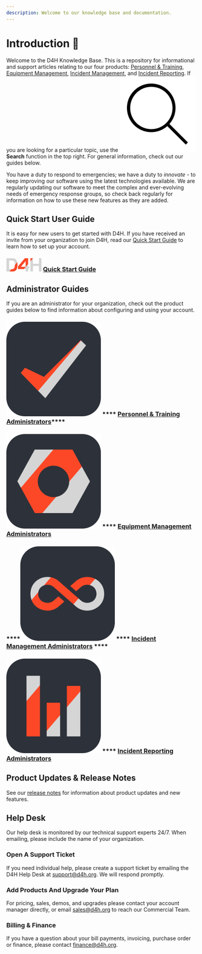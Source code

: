 ```yaml
---
description: Welcome to our knowledge base and documentation.
---
```


# Introduction 👋

Welcome to the D4H Knowledge Base. This is a repository for informational and support articles relating to our four products: [Personnel & Training](personnel-and-training/getting-started.md), [Equipment Management](equipment-management/getting-started.md), [Incident Management](incident-management/getting-started.md), and [Incident Reporting](incident-reporting/getting-started.md). If you are looking for a particular topic, use the ![](.gitbook/assets/3134345-200.png)**Search** function in the top right. For general information, check out our guides below.&#x20;

You have a duty to respond to emergencies; we have a duty to _innovate_ - to keep improving our software using the latest technologies available. We are regularly updating our software to meet the complex and ever-evolving needs of emergency response groups, so check back regularly for information on how to use these new features as they are added.

## Quick Start User Guide

It is easy for new users to get started with D4H. If you have received an invite from your organization to join D4H, read our [Quick Start Guide](user-accounts/quick-start-guide/) to learn how to set up your account.

### ![](.gitbook/assets/emaillogo.png) [Quick Start Guide](user-accounts/quick-start-guide/)

## Administrator Guides

If you are an administrator for your organization, check out the product guides below to find information about configuring and using your account.&#x20;

### ![](.gitbook/assets/PT-rounded.png) **** [**Personnel & Training Administrators**](personnel-and-training/getting-started.md)****

### ****![](.gitbook/assets/EM-rounded.png) **** [**Equipment Management Administrators**](equipment-management/getting-started.md)****

### ****![](.gitbook/assets/IM-rounded.png) **** [**Incident Management Administrators**](incident-management/getting-started.md) ****&#x20;

### ****![](.gitbook/assets/IR-rounded.png) **** [**Incident Reporting Administrators**](incident-reporting/getting-started.md)****

## Product Updates & Release Notes

See our [release notes](https://updates.d4htechnologies.com) for information about product updates and new features.

## Help Desk

Our help desk is monitored by our technical support experts 24/7. When emailing, please include the name of your organization.&#x20;

### Open A Support Ticket

If you need individual help, please create a support ticket by emailing the D4H Help Desk at [support@d4h.org](mailto:support@d4h.org). We will respond promptly.

### Add Products And Upgrade Your Plan

For pricing, sales, demos, and upgrades please contact your account manager directly, or email [sales@d4h.org](mailto:sales@d4h.org) to reach our Commercial Team.

### Billing & Finance

If you have a question about your bill payments, invoicing, purchase order or finance, please contact [finance@d4h.org](mailto:finance@d4h.org).


